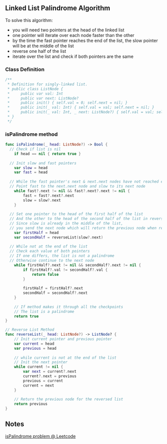 ## Linked List Palindrome Algorithm

To solve this algorithm:
- you will need two pointers at the head of the linked list
- one pointer will iterate over each node faster than the other
- by the time the fast pointer reaches the end of the list, the slow pointer will be at the middle of the list
- reverse one half of the list
- iterate over the list and check if both pointers are the same

### Class Definition
```swift
/**
 * Definition for singly-linked list.
 * public class ListNode {
 *     public var val: Int
 *     public var next: ListNode?
 *     public init() { self.val = 0; self.next = nil; }
 *     public init(_ val: Int) { self.val = val; self.next = nil; }
 *     public init(_ val: Int, _ next: ListNode?) { self.val = val; self.next = next; }
 * }
 */
```

### isPalindrome method

```swift
func isPalindrome(_ head: ListNode?) -> Bool {
  // Check if list is nil
    if head == nil { return true }
  
  // Init slow and fast pointers
    var slow = head
    var fast = head
  
  // While the fast pointer's next & next.next nodes have not reached end of the list, iterate through list
  // Point fast to the next.next node and slow to its next node
    while fast?.next != nil && fast?.next?.next != nil {
        fast = fast?.next?.next
        slow = slow?.next
    }
  
  // Set one pointer to the head of the first half of the list
  // And the other to the head of the second half of the list in reversed order
  // Since slow is already in the middle of the list, 
  // you send the next node which will return the previous node when reversed.
    var firstHalf = head
    var secondHalf = reverseList(slow?.next)
  
  // While not at the end of the list
  // Check each value of both pointers
  // If one differs, the list is not a palindrome
  // Otherwise continue to the next node
    while firstHalf?.next != nil && secondHalf?.next != nil {
        if firstHalf?.val != secondHalf?.val {
            return false
        }
          
        firstHalf = firstHalf?.next
        secondHalf = secondHalf?.next
    }
  
    // If method makes it through all the checkpoints
    // The list is a palindrome
    return true
}

// Reverse List Method
func reverseList(_ head: ListNode?) -> ListNode? {
    // Init current pointer and previous pointer
    var current = head
    var previous = head
    
    // while current is not at the end of the list
    // Init the next pointer
    while current != nil {
        var next = current?.next
        current?.next = previous
        previous = current
        current = next
    }
    
    // Return the previous node for the reversed list
    return previous
}
```
## Notes

[isPalindrome problem @ Leetcode](https://leetcode.com/problems/palindrome-linked-list/)

